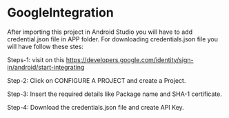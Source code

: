 # GoogleIntegration
After importing this project in Android Studio you will have to add credential.json file in APP folder.
For downloading credentials.json file you will have follow these stes:

Steps-1: visit on this https://developers.google.com/identity/sign-in/android/start-integrating

Step-2: Click on CONFIGURE A PROJECT and create a Project.

Step-3: Insert the required details like Package name and SHA-1 certificate.

Step-4: Download the credentials.json file and create API Key.
